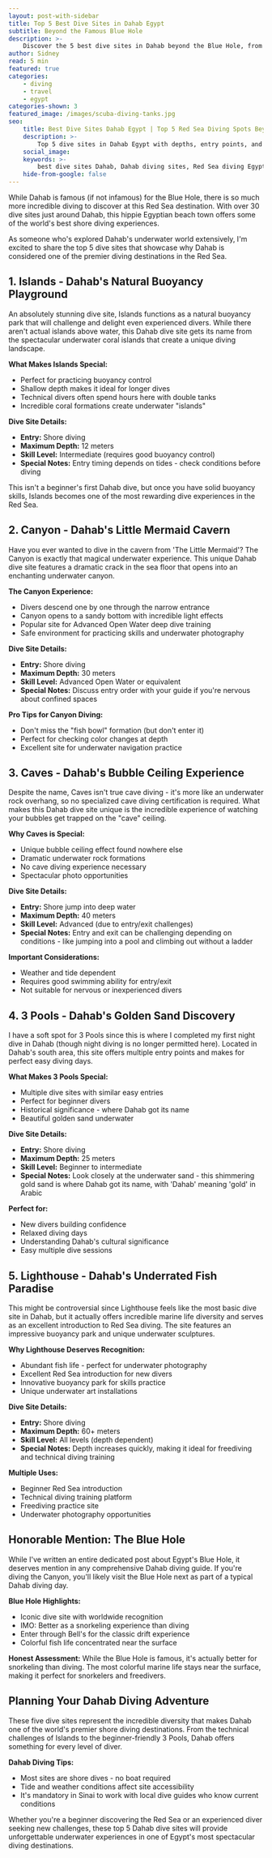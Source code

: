 ```yaml
---
layout: post-with-sidebar
title: Top 5 Best Dive Sites in Dahab Egypt
subtitle: Beyond the Famous Blue Hole
description: >-
    Discover the 5 best dive sites in Dahab beyond the Blue Hole, from Islands to Canyon - this is your insider guide to Dahab's top Red Sea diving spots.
author: Sidney
read: 5 min
featured: true
categories:
    - diving
    - travel
    - egypt
categories-shown: 3
featured_image: /images/scuba-diving-tanks.jpg
seo:
    title: Best Dive Sites Dahab Egypt | Top 5 Red Sea Diving Spots Beyond Blue Hole
    description: >-
        Top 5 dive sites in Dahab Egypt with depths, entry points, and insider tips. Discover Islands, Canyon, Caves, 3 Pools, and Lighthouse - Dahab's best diving spots.
    social_image:
    keywords: >-
        best dive sites Dahab, Dahab diving sites, Red Sea diving Egypt, Dahab Egypt diving, Islands dive site Dahab, Canyon dive site Dahab, Caves dive site Dahab, 3 Pools Dahab diving, Lighthouse dive site Dahab, Dahab shore diving, Red Sea dive sites, Egypt diving destinations, Dahab dive guide, best diving Dahab Egypt
    hide-from-google: false
---
```


While Dahab is famous (if not infamous) for the Blue Hole, there is so much more incredible diving to discover at this Red Sea destination. With over 30 dive sites just around Dahab, this hippie Egyptian beach town offers some of the world's best shore diving experiences.

As someone who's explored Dahab's underwater world extensively, I'm excited to share the top 5 dive sites that showcase why Dahab is considered one of the premier diving destinations in the Red Sea.

## 1. **Islands** - Dahab's Natural Buoyancy Playground

An absolutely stunning dive site, Islands functions as a natural buoyancy park that will challenge and delight even experienced divers. While there aren't actual islands above water, this Dahab dive site gets its name from the spectacular underwater coral islands that create a unique diving landscape.

**What Makes Islands Special:**
- Perfect for practicing buoyancy control
- Shallow depth makes it ideal for longer dives
- Technical divers often spend hours here with double tanks
- Incredible coral formations create underwater "islands"

**Dive Site Details:**
- **Entry:** Shore diving
- **Maximum Depth:** 12 meters
- **Skill Level:** Intermediate (requires good buoyancy control)
- **Special Notes:** Entry timing depends on tides - check conditions before diving

This isn't a beginner's first Dahab dive, but once you have solid buoyancy skills, Islands becomes one of the most rewarding dive experiences in the Red Sea.

## 2. **Canyon** - Dahab's Little Mermaid Cavern

Have you ever wanted to dive in the cavern from 'The Little Mermaid'? The Canyon is exactly that magical underwater experience. This unique Dahab dive site features a dramatic crack in the sea floor that opens into an enchanting underwater canyon.

**The Canyon Experience:**
- Divers descend one by one through the narrow entrance
- Canyon opens to a sandy bottom with incredible light effects
- Popular site for Advanced Open Water deep dive training
- Safe environment for practicing skills and underwater photography

**Dive Site Details:**
- **Entry:** Shore diving
- **Maximum Depth:** 30 meters
- **Skill Level:** Advanced Open Water or equivalent
- **Special Notes:** Discuss entry order with your guide if you're nervous about confined spaces

**Pro Tips for Canyon Diving:**
- Don't miss the "fish bowl" formation (but don't enter it)
- Perfect for checking color changes at depth
- Excellent site for underwater navigation practice

## 3. **Caves** - Dahab's Bubble Ceiling Experience

Despite the name, Caves isn't true cave diving - it's more like an underwater rock overhang, so no specialized cave diving certification is required. What makes this Dahab dive site unique is the incredible experience of watching your bubbles get trapped on the "cave" ceiling.

**Why Caves is Special:**
- Unique bubble ceiling effect found nowhere else
- Dramatic underwater rock formations
- No cave diving experience necessary
- Spectacular photo opportunities

**Dive Site Details:**
- **Entry:** Shore jump into deep water
- **Maximum Depth:** 40 meters
- **Skill Level:** Advanced (due to entry/exit challenges)
- **Special Notes:** Entry and exit can be challenging depending on conditions - like jumping into a pool and climbing out without a ladder

**Important Considerations:**
- Weather and tide dependent
- Requires good swimming ability for entry/exit
- Not suitable for nervous or inexperienced divers

## 4. **3 Pools** - Dahab's Golden Sand Discovery

I have a soft spot for 3 Pools since this is where I completed my first night dive in Dahab (though night diving is no longer permitted here). Located in Dahab's south area, this site offers multiple entry points and makes for perfect easy diving days.

**What Makes 3 Pools Special:**
- Multiple dive sites with similar easy entries
- Perfect for beginner divers
- Historical significance - where Dahab got its name
- Beautiful golden sand underwater

**Dive Site Details:**
- **Entry:** Shore diving
- **Maximum Depth:** 25 meters
- **Skill Level:** Beginner to intermediate
- **Special Notes:** Look closely at the underwater sand - this shimmering gold sand is where Dahab got its name, with 'Dahab' meaning 'gold' in Arabic

**Perfect for:**
- New divers building confidence
- Relaxed diving days
- Understanding Dahab's cultural significance
- Easy multiple dive sessions

## 5. **Lighthouse** - Dahab's Underrated Fish Paradise

This might be controversial since Lighthouse feels like the most basic dive site in Dahab, but it actually offers incredible marine life diversity and serves as an excellent introduction to Red Sea diving. The site features an impressive buoyancy park and unique underwater sculptures.

**Why Lighthouse Deserves Recognition:**
- Abundant fish life - perfect for underwater photography
- Excellent Red Sea introduction for new divers
- Innovative buoyancy park for skills practice
- Unique underwater art installations

**Dive Site Details:**
- **Entry:** Shore diving
- **Maximum Depth:** 60+ meters
- **Skill Level:** All levels (depth dependent)
- **Special Notes:** Depth increases quickly, making it ideal for freediving and technical diving training

**Multiple Uses:**
- Beginner Red Sea introduction
- Technical diving training platform
- Freediving practice site
- Underwater photography opportunities

## Honorable Mention: **The Blue Hole**

While I've written an entire dedicated post about Egypt's Blue Hole, it deserves mention in any comprehensive Dahab diving guide. If you're diving the Canyon, you'll likely visit the Blue Hole next as part of a typical Dahab diving day.

**Blue Hole Highlights:**
- Iconic dive site with worldwide recognition
- IMO: Better as a snorkeling experience than diving
- Enter through Bell's for the classic drift experience
- Colorful fish life concentrated near the surface

**Honest Assessment:** While the Blue Hole is famous, it's actually better for snorkeling than diving. The most colorful marine life stays near the surface, making it perfect for snorkelers and freedivers.

## Planning Your **Dahab** Diving Adventure

These five dive sites represent the incredible diversity that makes Dahab one of the world's premier shore diving destinations. From the technical challenges of Islands to the beginner-friendly 3 Pools, Dahab offers something for every level of diver.

**Dahab Diving Tips:**
- Most sites are shore dives - no boat required
- Tide and weather conditions affect site accessibility
- It's mandatory in Sinai to work with local dive guides who know current conditions

Whether you're a beginner discovering the Red Sea or an experienced diver seeking new challenges, these top 5 Dahab dive sites will provide unforgettable underwater experiences in one of Egypt's most spectacular diving destinations.
